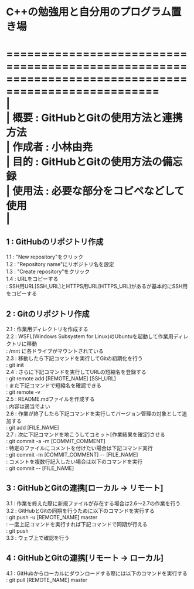 ﻿# C++の勉強用と自分用のプログラム置き場

====================================================================================================  
|  
|   概要                :       GitHubとGitの使用方法と連携方法  
|   作成者              :       小林由尭  
|   目的                :       GitHubとGitの使用方法の備忘録  
|   使用法              :       必要な部分をコピペなどして使用  
|  
====================================================================================================  

## 1	:	GitHubのリポジトリ作成  
1.1	: "New repository"をクリック  
1.2	: "Repository name"にリポジトリ名を設定  
1.3	: "Create repository"をクリック  
1.4	: URLをコピーする  
	: SSH用URL[SSH_URL]とHTTPS用URL[HTTPS_URL]があるが基本的にSSH用をコピーする  

## 2	:	Gitのリポジトリ作成  
2.1	: 作業用ディレクトリを作成する  
2.2	: WSFL(Windows Subsystem for Linux)のUbuntuを起動して作業用ディレクトリに移動  
	: /mnt に各ドライブがマウントされている  
2.3	: 移動したら下記コマンドを実行してGitの初期化を行う  
	: git init  
2.4	: さらに下記コマンドを実行してURLの短縮名を登録する  
	: git remote add [REMOTE_NAME] [SSH_URL]  
	: また下記コマンドで短縮名を確認できる  
	: git remote -v  
2.5	: README.mdファイルを作成する  
	: 内容は適当でよい  
2.6	: 作業が終了したら下記コマンドを実行してバージョン管理の対象として追加する  
	: git add [FILE_NAME]  
2.7 : 次に下記コマンドを地こうしてコミット[作業結果を確定]させる  
	: git commit -a -m [COMMIT_COMMENT]  
	: 特定のファイルにコメントを付けたい場合は下記コマンド実行  
	: git commit -m [COMMIT_COMMENT] -- [FILE_NAME]  
	: コメントを複数行記入したい場合は以下のコマンドを実行  
	: git commit -- [FILE_NAME]  

## 3	:	GitHubとGitの連携[ローカル -> リモート]  
3.1	: 作業を終えた際に新規ファイルが存在する場合は2.6～2.7の作業を行う  
3.2	: GitHubとGitの同期を行うために以下のコマンドを実行する  
	: git push -u [REMOTE_NAME] master  
	: 一度上記コマンドを実行すれば下記コマンドで同期が行える  
	: git push  
3.3	: ウェブ上で確認を行う  

## 4	:	GitHubとGitの連携[リモート -> ローカル]  
4.1	: GitHubからローカルにダウンロードする際には以下のコマンドを実行する  
	: git pull [REMOTE_NAME] master  